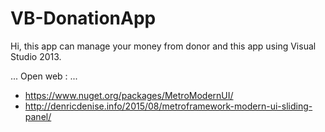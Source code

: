 # VB-DonationApp
Hi, this app can manage your money from donor and this app using Visual Studio 2013.

... Open web :
...
- https://www.nuget.org/packages/MetroModernUI/
- http://denricdenise.info/2015/08/metroframework-modern-ui-sliding-panel/
